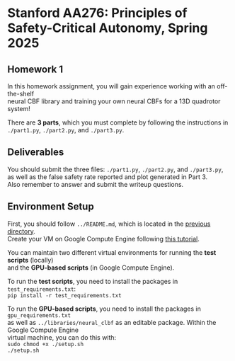 # Stanford AA276: Principles of Safety-Critical Autonomy, Spring 2025

## Homework 1

In this homework assignment, you will gain experience working with an off-the-shelf<br>
neural CBF library and training your own neural CBFs for a 13D quadrotor system!

There are **3 parts**, which you must complete by following the instructions in<br>
`./part1.py`, `./part2.py`, and `./part3.py`.

## Deliverables
You should submit the three files: `./part1.py`, `./part2.py`, and `./part3.py`,<br>
as well as the false safety rate reported and plot generated in Part 3.<br>
Also remember to answer and submit the writeup questions.

## Environment Setup

First, you should follow `../README.md`, which is located in the [previous directory](..).<br>
Create your VM on Google Compute Engine following [this tutorial](https://docs.google.com/document/d/1btNdbHUv_ErEz2ccBMA5xL8scMc3octeCv9BheKb0wQ/edit?usp=sharing).

You can maintain two different virtual environments for running the **test scripts** (locally)<br>
and the **GPU-based scripts** (in Google Compute Engine).

To run the **test scripts**, you need to install the packages in `test_requirements.txt`:<br>
`pip install -r test_requirements.txt`

To run the **GPU-based scripts**, you need to install the packages in `gpu_requirements.txt`<br>
as well as `../libraries/neural_clbf` as an editable package. Within the Google Compute Engine<br>
virtual machine, you can do this with:<br>
`sudo chmod +x ./setup.sh`<br>
`./setup.sh`